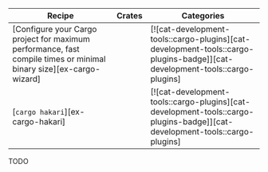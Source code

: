 | Recipe | Crates | Categories |
|--------|--------|------------|
| [Configure your Cargo project for maximum performance, fast compile times or minimal binary size][ex-cargo-wizard] |  | [![cat-development-tools::cargo-plugins][cat-development-tools::cargo-plugins-badge]][cat-development-tools::cargo-plugins] |
| [`cargo hakari`][ex-cargo-hakari] |  | [![cat-development-tools::cargo-plugins][cat-development-tools::cargo-plugins-badge]][cat-development-tools::cargo-plugins] |

<div class="hidden">
TODO
</div>
